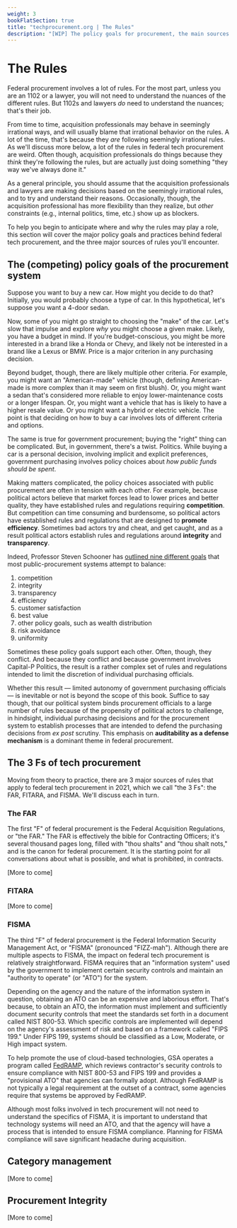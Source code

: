 ```yaml
---
weight: 3
bookFlatSection: true
title: "techprocurement.org | The Rules"
description: "[WIP] The policy goals for procurement, the main sources of rules of federal tech procurement, including the FAR, FITARA, and FISMA, category management, and procurement integrity."
---
```


# The Rules

Federal procurement involves a lot of rules. For the most part, unless you are an 1102 or a lawyer, you will not need to understand the nuances of the different rules. But 1102s and lawyers _do_ need to understand the nuances; that's their job.

From time to time, acquisition professionals may behave in seemingly irrational ways, and will usually blame that irrational behavior on the rules. A lot of the time, that's because they _are_ following seemingly irrational rules. As we'll discuss more below, a lot of the rules in federal tech procurement are weird. Often though, acquisition professionals do things because they _think_ they're following the rules, but are actually just doing something "they way we've always done it."

As a general principle, you should assume that the acquisition professionals and lawyers are making decisions based on the seemingly irrational rules, and to try and understand their reasons. Occasionally, though, the acquisition professional has more flexibility than they realize, but _other_ constraints (e.g., internal politics, time, etc.) show up as blockers.

To help you begin to anticipate where and why the rules may play a role, this section will cover the major policy goals and practices behind federal tech procurement, and the three major sources of rules you'll encounter.

## The (competing) policy goals of the procurement system

Suppose you want to buy a new car. How might you decide to do that? Initially, you would probably choose a type of car. In this hypothetical, let's suppose you want a 4-door sedan.

Now, some of you might go straight to choosing the "make" of the car. Let's slow that impulse and explore _why_ you might choose a given make. Likely, you have a budget in mind. If you're budget-conscious, you might be more interested in a brand like a Honda or Chevy, and likely not be interested in a brand like a Lexus or BMW. Price is a major criterion in any purchasing decision.

Beyond budget, though, there are likely multiple other criteria. For example, you might want an "American-made" vehicle (though, defining American-made is more complex than it may seem on first blush). Or, you might want a sedan that's considered more reliable to enjoy lower-maintenance costs or a longer lifespan. Or, you might want a vehicle that has is likely to have a higher resale value. Or you might want a hybrid or electric vehicle. The point is that deciding on how to buy a car involves lots of different criteria and options.

The same is true for government procurement; buying the "right" thing can be complicated. But, in government, there's a twist. Politics. While buying a car is a personal decision, involving implicit and explicit preferences, government purchasing involves policy choices about _how public funds should be spent_.

Making matters complicated, the policy choices associated with public procurement are often in tension with each other. For example, because political actors believe that market forces lead to lower prices and better quality, they have established rules and regulations requiring **competition**. But competition can time consuming and burdensome, so political actors have established rules and regulations that are designed to **promote efficiency**. Sometimes bad actors try and cheat, and get caught, and as a result political actors establish rules and regulations around **integrity** and **transparency**.

Indeed, Professor Steven Schooner has [outlined nine different goals](https://scholarship.law.gwu.edu/cgi/viewcontent.cgi?article=1101&context=faculty_publications) that most public-procurement systems attempt to balance:

1. competition
2. integrity
3. transparency
4. efficiency
5. customer satisfaction
6. best value
7. other policy goals, such as wealth distribution
8. risk avoidance
9. uniformity

Sometimes these policy goals support each other. Often, though, they conflict. And because they conflict and because government involves Capital-P Politics, the result is a rather complex set of rules and regulations intended to limit the discretion of individual purchasing officials.

Whether this result — limited autonomy of government purchasing officials — is inevitable or not is beyond the scope of this book. Suffice to say though, that our political system binds procurement officials to a large number of rules because of the propensity of political actors to challenge, in hindsight, individual purchasing decisions and for the procurement system to establish processes that are intended to defend the purchasing decisions from _ex post_ scrutiny. This emphasis on **auditability as a defense mechanism** is a dominant theme in federal procurement.

## The 3 Fs of tech procurement

Moving from theory to practice, there are 3 major sources of rules that apply to federal tech procurement in 2021, which we call "the 3 Fs": the FAR, FITARA, and FISMA. We'll discuss each in turn.

### The FAR

The first "F" of federal procurement is the Federal Acquisition Regulations, or "the FAR." The FAR is effectively the bible for Contracting Officers; it's several thousand pages long, filled with "thou shalts" and "thou shalt nots," and is the canon for federal procurement. It is the starting point for all conversations about what is possible, and what is prohibited, in contracts.

[More to come]

### FITARA

[More to come]

### FISMA

The third "F" of federal procurement is the Federal Information Security Management Act, or "FISMA" (pronounced "FIZZ-mah"). Although there are multiple aspects to FISMA, the impact on federal tech procurement is relatively straightforward. FISMA requires that an "information system" used by the government to implement certain security controls and maintain an "authority to operate" (or "ATO") for the system.

Depending on the agency and the nature of the information system in question, obtaining an ATO can be an expensive and laborious effort. That's because, to obtain an ATO, the information must implement and sufficiently document security controls that meet the standards set forth in a document called NIST 800-53. Which specific controls are implemented will depend on the agency's assessment of risk and based on a framework called "FIPS 199." Under FIPS 199, systems should be classified as a Low, Moderate, or High impact system.

To help promote the use of cloud-based technologies, GSA operates a program called [FedRAMP](https://fedramp.gov), which reviews contractor's security controls to ensure compliance with NIST 800-53 and FIPS 199 and provides a "provisional ATO" that agencies can formally adopt. Although FedRAMP is not typically a legal requirement at the outset of a contract, some agencies require that systems be approved by FedRAMP.

Although most folks involved in tech procurement will not need to understand the specifics of FISMA, it is important to understand that technology systems will need an ATO, and that the agency will have a process that is intended to ensure FISMA compliance. Planning for FISMA compliance will save significant headache during acquisition.

## Category management

[More to come]

## Procurement Integrity

[More to come]
